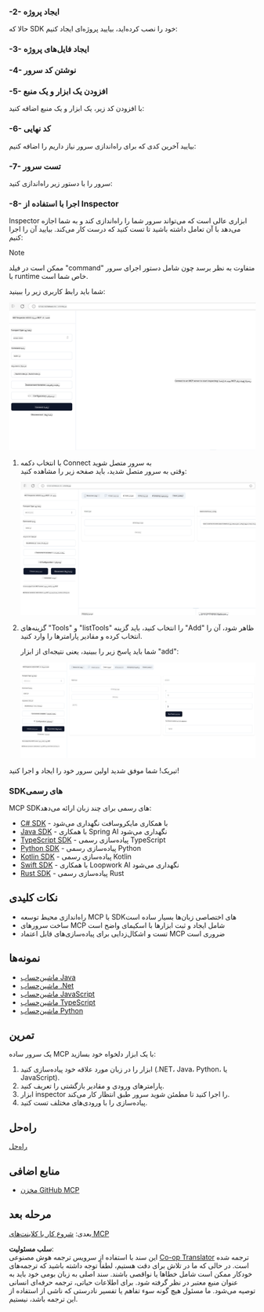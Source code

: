 <!--
CO_OP_TRANSLATOR_METADATA:
{
  "original_hash": "d730cbe43a8efc148677fdbc849a7d5e",
  "translation_date": "2025-06-02T16:53:47+00:00",
  "source_file": "03-GettingStarted/01-first-server/README.md",
  "language_code": "fa"
}
-->
### -2- ایجاد پروژه

حالا که SDK خود را نصب کرده‌اید، بیایید پروژه‌ای ایجاد کنیم:

### -3- ایجاد فایل‌های پروژه

### -4- نوشتن کد سرور

### -5- افزودن یک ابزار و یک منبع

با افزودن کد زیر، یک ابزار و یک منبع اضافه کنید:

### -6- کد نهایی

بیایید آخرین کدی که برای راه‌اندازی سرور نیاز داریم را اضافه کنیم:

### -7- تست سرور

سرور را با دستور زیر راه‌اندازی کنید:

### -8- اجرا با استفاده از Inspector

Inspector ابزاری عالی است که می‌تواند سرور شما را راه‌اندازی کند و به شما اجازه می‌دهد با آن تعامل داشته باشید تا تست کنید که درست کار می‌کند. بیایید آن را اجرا کنیم:

> [!NOTE]
> ممکن است در فیلد "command" متفاوت به نظر برسد چون شامل دستور اجرای سرور با runtime خاص شما است.

شما باید رابط کاربری زیر را ببینید:

![Connect](../../../../translated_images/connect.141db0b2bd05f096fb1dd91273771fd8b2469d6507656c3b0c9df4b3c5473929.fa.png)

1. با انتخاب دکمه Connect به سرور متصل شوید  
   وقتی به سرور متصل شدید، باید صفحه زیر را مشاهده کنید:

   ![Connected](../../../../translated_images/connected.73d1e042c24075d386cacdd4ee7cd748c16364c277d814e646ff2f7b5eefde85.fa.png)

2. گزینه‌های "Tools" و "listTools" را انتخاب کنید، باید گزینه "Add" ظاهر شود، آن را انتخاب کرده و مقادیر پارامترها را وارد کنید.

   شما باید پاسخ زیر را ببینید، یعنی نتیجه‌ای از ابزار "add":

   ![Result of running add](../../../../translated_images/ran-tool.a5a6ee878c1369ec1e379b81053395252a441799dbf23416c36ddf288faf8249.fa.png)

تبریک! شما موفق شدید اولین سرور خود را ایجاد و اجرا کنید!

### SDKهای رسمی

MCP SDKهای رسمی برای چند زبان ارائه می‌دهد:  
- [C# SDK](https://github.com/modelcontextprotocol/csharp-sdk) - با همکاری مایکروسافت نگهداری می‌شود  
- [Java SDK](https://github.com/modelcontextprotocol/java-sdk) - با همکاری Spring AI نگهداری می‌شود  
- [TypeScript SDK](https://github.com/modelcontextprotocol/typescript-sdk) - پیاده‌سازی رسمی TypeScript  
- [Python SDK](https://github.com/modelcontextprotocol/python-sdk) - پیاده‌سازی رسمی Python  
- [Kotlin SDK](https://github.com/modelcontextprotocol/kotlin-sdk) - پیاده‌سازی رسمی Kotlin  
- [Swift SDK](https://github.com/modelcontextprotocol/swift-sdk) - با همکاری Loopwork AI نگهداری می‌شود  
- [Rust SDK](https://github.com/modelcontextprotocol/rust-sdk) - پیاده‌سازی رسمی Rust  

## نکات کلیدی

- راه‌اندازی محیط توسعه MCP با SDKهای اختصاصی زبان‌ها بسیار ساده است  
- ساخت سرورهای MCP شامل ایجاد و ثبت ابزارها با اسکیمای واضح است  
- تست و اشکال‌زدایی برای پیاده‌سازی‌های قابل اعتماد MCP ضروری است  

## نمونه‌ها

- [ماشین‌حساب Java](../samples/java/calculator/README.md)  
- [ماشین‌حساب .Net](../../../../03-GettingStarted/samples/csharp)  
- [ماشین‌حساب JavaScript](../samples/javascript/README.md)  
- [ماشین‌حساب TypeScript](../samples/typescript/README.md)  
- [ماشین‌حساب Python](../../../../03-GettingStarted/samples/python)  

## تمرین

یک سرور ساده MCP با یک ابزار دلخواه خود بسازید:  
1. ابزار را در زبان مورد علاقه خود پیاده‌سازی کنید (.NET، Java، Python، یا JavaScript).  
2. پارامترهای ورودی و مقادیر بازگشتی را تعریف کنید.  
3. ابزار inspector را اجرا کنید تا مطمئن شوید سرور طبق انتظار کار می‌کند.  
4. پیاده‌سازی را با ورودی‌های مختلف تست کنید.  

## راه‌حل

[راه‌حل](./solution/README.md)  

## منابع اضافی

- [مخزن GitHub MCP](https://github.com/microsoft/mcp-for-beginners)  

## مرحله بعد

بعدی: [شروع کار با کلاینت‌های MCP](/03-GettingStarted/02-client/README.md)

**سلب مسئولیت**:  
این سند با استفاده از سرویس ترجمه هوش مصنوعی [Co-op Translator](https://github.com/Azure/co-op-translator) ترجمه شده است. در حالی که ما در تلاش برای دقت هستیم، لطفاً توجه داشته باشید که ترجمه‌های خودکار ممکن است شامل خطاها یا نواقصی باشند. سند اصلی به زبان بومی خود باید به عنوان منبع معتبر در نظر گرفته شود. برای اطلاعات حیاتی، ترجمه حرفه‌ای انسانی توصیه می‌شود. ما مسئول هیچ گونه سوء تفاهم یا تفسیر نادرستی که ناشی از استفاده از این ترجمه باشد، نیستیم.